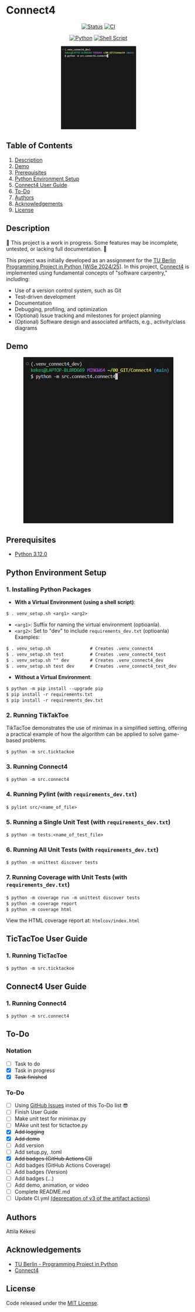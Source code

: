 # Connect4
<div align="center">

   [![Status](https://img.shields.io/badge/Status-in_progress-yellow.svg)](https://github.com/akekesi/connect4?tab=readme-ov-file#description)
   [![CI](https://github.com/akekesi/connect4/actions/workflows/ci.yml/badge.svg)](https://github.com/akekesi/connect4/actions)
</div>

<div align="center">

   [![Python](https://img.shields.io/badge/Python-3.12.0-blue)](https://www.python.org/downloads/release/python-3120/)
   [![Shell Script](https://img.shields.io/badge/Shell_Script-✔-blue)](https://en.wikipedia.org/wiki/Shell_script)
</div>

<p align="center">
   <a href="#demo" title="Click to view full-size GIF in Demo section">
      <img src="gif/connect4_demo_50.gif" alt="connec4_demo_gif">
  </a>
</p>

## Table of Contents
1. [Description](#description)
1. [Demo](#demo)
1. [Prerequisites](#prerequisites)
1. [Python Environment Setup](#python-environment-setup)
1. [Connect4 User Guide](#connect4-user-guide)
1. [To-Do](#to-do)
1. [Authors](#authors)
1. [Acknowledgements](#acknowledgements)
1. [License](#license)

## Description
🚧 This project is a work in progress. Some features may be incomplete, untested, or lacking full documentation. 🚧  

This project was initially developed as an assignment for the [TU Berlin Programming Project in Python [WiSe 2024/25]](https://isis.tu-berlin.de/course/view.php?id=40758). In this project, [Connect4](https://en.wikipedia.org/wiki/Connect_Four) is implemented using fundamental concepts of "software carpentry," including:
- Use of a version control system, such as Git
- Test-driven development
- Documentation
- Debugging, profiling, and optimization
- (Optional) Issue tracking and milestones for project planning
- (Optional) Software design and associated artifacts, e.g., activity/class diagrams


## Demo
<p align="center">
  <img src="gif/connect4_demo.gif" alt="connect4_demo_gif">
</p>

## Prerequisites
- [Python 3.12.0](https://www.python.org/downloads/release/python-3120/)

## Python Environment Setup
### 1. Installing Python Packages
- **With a Virtual Environment (using a shell script)**:
```
$ . venv_setup.sh <arg1> <arg2>
```
   - `<arg1>`: Suffix for naming the virtual environment (optioanla).
   - `<arg2>`: Set to "dev" to include `requirements_dev.txt` (optioanla)  
   Examples:
   ```
   $ . venv_setup.sh               # Creates .venv_connect4
   $ . venv_setup.sh test          # Creates .venv_connect4_test
   $ . venv_setup.sh "" dev        # Creates .venv_connect4_dev
   $ . venv_setup.sh test dev      # Creates .venv_connect4_test_dev
   ```
- **Without a Virtual Environment**:
```
$ python -m pip install --upgrade pip
$ pip install -r requirements.txt
$ pip install -r requirements_dev.txt
```

### 2. Running TikTakToe
TikTacToe demonstrates the use of minimax in a simplified setting, offering a practical example of how the algorithm can be applied to solve game-based problems.
```
$ python -m src.ticktackoe
```

### 3. Running Connect4
```
$ python -m src.connect4
```

### 4. Running Pylint (with `requirements_dev.txt`)
```
$ pylint src/<name_of_file>
```

### 5. Running a Single Unit Test (with `requirements_dev.txt`)
```
$ python -m tests.<name_of_test_file>
```

### 6. Running All Unit Tests (with `requirements_dev.txt`)
```
$ python -m unittest discover tests
```

### 7. Running Coverage with Unit Tests (with `requirements_dev.txt`)
```
$ python -m coverage run -m unittest discover tests
$ python -m coverage report
$ python -m coverage html
```
View the HTML coverage report at: `htmlcov/index.html`

## TicTacToe User Guide
### 1. Running TicTacToe
```
$ python -m src.ticktackoe
```
## Connect4 User Guide
### 1. Running Connect4
```
$ python -m src.connect4
```

## To-Do
### Notation
- [ ] Task to do
- [x] Task in progress
- [x] ~~Task finished~~

### To-Do
- [ ] Using [GitHub Issues](https://github.com/akekesi/Connect4/issues) insted of this To-Do list 😎
- [ ] Finish User Guide
- [ ] Make unit test for minimax.py
- [ ] MAke unit test for tictactoe.py
- [x] ~~Add logging~~
- [x] ~~Add demo~~
- [ ] Add version
- [ ] Add setup.py, .toml
- [x] ~~Add badges (GitHub Actions CI)~~
- [ ] Add badges (GitHub Actions Coverage)
- [ ] Add badges (Version)
- [ ] Add badges (...)
- [ ] Add demo, animation, or video
- [ ] Complete README.md
- [ ] Update CI.yml [(deprecation of v3 of the artifact actions)](https://github.blog/changelog/2024-04-16-deprecation-notice-v3-of-the-artifact-actions/)

## Authors
Attila Kékesi

## Acknowledgements
- [TU Berlin - Programming Project in Python](https://isis.tu-berlin.de/course/view.php?id=40758)
- [Connect4](https://en.wikipedia.org/wiki/Connect_Four)

## License
Code released under the [MIT License](https://github.com/akekesi/connect4/blob/main/LICENSE).
